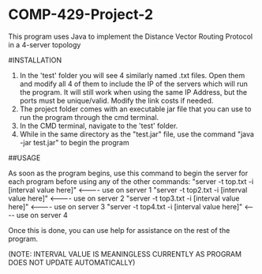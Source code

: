 # COMP-429-Project-2
This program uses Java to implement the Distance Vector Routing Protocol in a 4-server topology

#INSTALLATION

1) In the 'test' folder you will see 4 similarly named .txt files. Open them and modify all 4 of them to include the IP of the servers which will run the program.
   It will still work when using the same IP Address, but the ports must be unique/valid.
   Modify the link costs if needed.
2) The project folder comes with an executable jar file that you can use to run the program through the cmd terminal.
3) In the CMD terminal, navigate to the 'test' folder.
4) While in the same directory as the "test.jar" file, use the command "java -jar test.jar" to begin the program
  
##USAGE

As soon as the program begins, use this command to begin the server for each program before using any of the
other commands:
"server -t top.txt -i [interval value here]"    <---- use on server 1
"server -t top2.txt -i [interval value here]"    <---- use on server 2
"server -t top3.txt -i [interval value here]"    <---- use on server 3
"server -t top4.txt -i [interval value here]"    <---- use on server 4
  
Once this is done, you can use help for assistance on the rest of the program.
  
  
(NOTE: INTERVAL VALUE IS MEANINGLESS CURRENTLY AS PROGRAM DOES NOT UPDATE AUTOMATICALLY)
